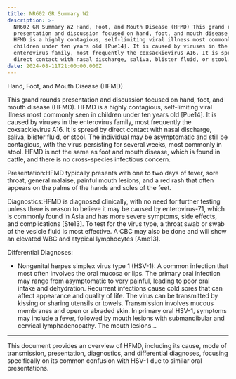 ```yaml
---
title: NR602 GR Summary W2
description: >-
  NR602 GR Summary W2 Hand, Foot, and Mouth Disease (HFMD) This grand rounds
  presentation and discussion focused on hand, foot, and mouth disease (HFMD).
  HFMD is a highly contagious, self-limiting viral illness most commonly seen in
  children under ten years old [Pue14]. It is caused by viruses in the
  enterovirus family, most frequently the coxsackievirus A16. It is spread by
  direct contact with nasal discharge, saliva, blister fluid, or stool. 
date: 2024-08-11T21:00:00.000Z
---
```


Hand, Foot, and Mouth Disease (HFMD)

This grand rounds presentation and discussion focused on hand, foot, and mouth disease (HFMD). HFMD is a highly contagious, self-limiting viral illness most commonly seen in children under ten years old \[Pue14]. It is caused by viruses in the enterovirus family, most frequently the coxsackievirus A16. It is spread by direct contact with nasal discharge, saliva, blister fluid, or stool. The individual may be asymptomatic and still be contagious, with the virus persisting for several weeks, most commonly in stool. HFMD is not the same as foot and mouth disease, which is found in cattle, and there is no cross-species infectious concern.

Presentation:HFMD typically presents with one to two days of fever, sore throat, general malaise, painful mouth lesions, and a red rash that often appears on the palms of the hands and soles of the feet.

Diagnostics:HFMD is diagnosed clinically, with no need for further testing unless there is reason to believe it may be caused by enterovirus-71, which is commonly found in Asia and has more severe symptoms, side effects, and complications \[Ste13]. To test for the virus type, a throat swab or swab of the vesicle fluid is most effective. A CBC may also be done and will show an elevated WBC and atypical lymphocytes \[Ame13].

Differential Diagnoses:

* Nongenital herpes simplex virus type 1 (HSV-1): A common infection that most often involves the oral mucosa or lips. The primary oral infection may range from asymptomatic to very painful, leading to poor oral intake and dehydration. Recurrent infections cause cold sores that can affect appearance and quality of life. The virus can be transmitted by kissing or sharing utensils or towels. Transmission involves mucous membranes and open or abraded skin. In primary oral HSV-1, symptoms may include a fever, followed by mouth lesions with submandibular and cervical lymphadenopathy. The mouth lesions...

***

This document provides an overview of HFMD, including its cause, mode of transmission, presentation, diagnostics, and differential diagnoses, focusing specifically on its common confusion with HSV-1 due to similar oral presentations.
